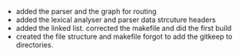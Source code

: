 - added the parser and the graph for routing
- added the lexical analyser and parser data strcuture headers
- added the linked list. corrected the makefile and did the first build
- created the file structure and makefile forgot to add the gitkeep to directories.
